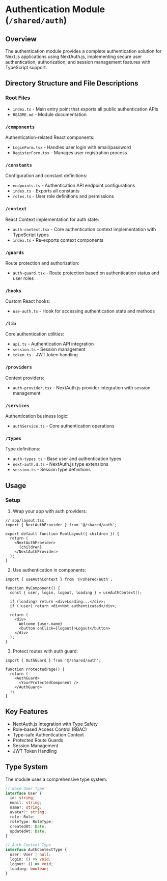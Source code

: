 # Authentication Module (`/shared/auth`)

## Overview
The authentication module provides a complete authentication solution for Next.js applications using NextAuth.js, implementing secure user authentication, authorization, and session management features with TypeScript support.

## Directory Structure and File Descriptions

### Root Files
- `index.ts` - Main entry point that exports all public authentication APIs
- `README.md` - Module documentation

### `/components`
Authentication-related React components:
- `LoginForm.tsx` - Handles user login with email/password
- `RegisterForm.tsx` - Manages user registration process

### `/constants`
Configuration and constant definitions:
- `endpoints.ts` - Authentication API endpoint configurations
- `index.ts` - Exports all constants
- `roles.ts` - User role definitions and permissions

### `/context`
React Context implementation for auth state:
- `auth-context.tsx` - Core authentication context implementation with TypeScript types
- `index.ts` - Re-exports context components

### `/guards`
Route protection and authorization:
- `auth-guard.tsx` - Route protection based on authentication status and user roles

### `/hooks`
Custom React hooks:
- `use-auth.ts` - Hook for accessing authentication state and methods

### `/lib`
Core authentication utilities:
- `api.ts` - Authentication API integration
- `session.ts` - Session management
- `token.ts` - JWT token handling

### `/providers`
Context providers:
- `auth-provider.tsx` - NextAuth.js provider integration with session management

### `/services`
Authentication business logic:
- `authService.ts` - Core authentication operations

### `/types`
Type definitions:
- `auth-types.ts` - Base user and authentication types
- `next-auth.d.ts` - NextAuth.js type extensions
- `session.ts` - Session type definitions

## Usage

### Setup

1. Wrap your app with auth providers:
```tsx
// app/layout.tsx
import { NextAuthProvider } from '@/shared/auth';

export default function RootLayout({ children }) {
  return (
    <NextAuthProvider>
      {children}
    </NextAuthProvider>
  );
}
```

2. Use authentication in components:
```tsx
import { useAuthContext } from '@/shared/auth';

function MyComponent() {
  const { user, login, logout, loading } = useAuthContext();
  
  if (loading) return <div>Loading...</div>;
  if (!user) return <div>Not authenticated</div>;
  
  return (
    <div>
      Welcome {user.name}
      <button onClick={logout}>Logout</button>
    </div>
  );
}
```

3. Protect routes with auth guard:
```tsx
import { AuthGuard } from '@/shared/auth';

function ProtectedPage() {
  return (
    <AuthGuard>
      <YourProtectedComponent />
    </AuthGuard>
  );
}
```

## Key Features

- NextAuth.js Integration with Type Safety
- Role-based Access Control (RBAC)
- Type-safe Authentication Context
- Protected Route Guards
- Session Management
- JWT Token Handling

## Type System

The module uses a comprehensive type system:

```typescript
// Base User Type
interface User {
  id: string;
  email: string;
  name?: string;
  avatar?: string;
  role: Role;
  roleType: RoleType;
  createdAt: Date;
  updatedAt: Date;
}

// Auth Context Type
interface AuthContextType {
  user: User | null;
  login: () => void;
  logout: () => void;
  loading: boolean;
}
